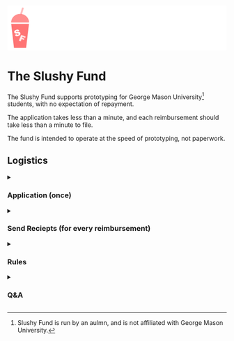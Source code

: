 ![Slushy Fund gas-station drink container logo](slushy.png)
# The Slushy Fund
The Slushy Fund supports prototyping for George Mason University[^1] students, with no expectation of repayment.

The application takes less than a minute, and each reimbursement should take less than a minute to file. 

The fund is intended to operate at the speed of prototyping, not paperwork. 

## Logistics

<details>
<summary><h3>Application (once)</h3></summary>

Via <a href="https://www.linkedin.com/in/dgramop ">LinkedIn DM to Dhruv</a> explain:<br/>
<ul>
  <li>What are you building?</li>
  <li>Why are you building it?</li>
  <li>Send a picture of your progress so far (even if its just a napkin sketch)</li>
</ul>

Just add me on LinkedIn and DM me your responses. You can also reach out via Discord - I'm in the University Scholars server and the MIX server.<br/><br/>

If I have more questions, I'll follow up. It shouldn't take more than 30 seconds to apply.<br/><br/>

I'm setting aside a total of $2,000 for all applicants combined, for the 2025-2026 academic year. Not much, but we'll see how far we can stretch it!
</details>

<details>
<summary><h3>Send Reciepts (for every reimbursement)</h3></summary>
Every purchase must be backed by a reciept you send me over LinkedIn, which I will then reimburse.<br/><br/>

You can apply for particular purchase in advance. This way we can set aside the money + let you know that you expense is good.<br/><br/>

You can also do cowboy reimbursements (where you buy the thing and then submit the reciept instead of asking in advance), but there's a risk I'll say no, run out of money to allocate, or improve the rules.<br/><br/>

Usual disclaimer that I reserve the right to say to no for any reason or no reason at all.
</details>

<details>
<summary><h3>Rules</h3></summary>

<h4>No academic projects (classwork or funded research)</h4>
Things you're "required" to build (for class, for work, or for your thesis) can be cool, but that's not what this fund is for.<br/>
There are tons of grants and funds already in place for this.<br/><br/>

This money is intended to fund passion projects.<br/><br/>

<h4>You still own everything</h4>
You own your intellectual property, and you own the stuff you bought (even after I reimburse it).<br/><br/>

However, you grant me a license to share the photos of your work & undetailed descriptions of your project. This is so I can build a case for this sort of "ad-hoc" funding<br/>
</details>

[^1]: Slushy Fund is run by an aulmn, and is not affiliated with George Mason University.

<details>
<summary><h3>Q&A</h3></summary>

<h4>What are some examples of things I can use this for?</h4>
<ul>
<li>Printer filament, and other supplies</li>
<li>Items used and consumed in the development of your project (microcontrollers, sensors, fasteners, modules etc.)</li>
</ul>
Please use this money in good-faith towards actually achieving your project. This fund has few rules - let's try to keep it that way! <br/><br/>

<h4>Why?</h4>
In the grand scheme of alumni contributions, my $2,000 is a rounding error.<br/><br/>

There are many good reasons to contribute straight to the university. There is no mechanism I'm aware of that directly disperses funds to students in a way that keeps up with the speed of prototyping.<br/><br/>

This fund probably won't last all year.<br/><br/>

I'm not sure I'm going to do this again next year, let's see how this one goes! <br/><br/>

<h4>What about the Student Funding Board (SFB)? Aren't they unable to actually spend all their money?</h4>
GMU's existing Student Fund is "underallocated", but still denies most legitimate prototyping-related requests, largely due to tracability & inventory of all purchased items.<br/><br/>

Their contrived process requires RSO's to fill out multi-page rubrics, take mandatory online trainings, review <a href="https://si.gmu.edu/wp-content/uploads/2018/03/FM-1-5-presentation-2017-2018_January-2018-Version.pdf">50-slide presentations</a>, and wait several weeks only to recieve a denial.<br><br/>

Whether by cynical state regulation or by internal bureaucracy/politics, the SFB is unable to effectively fund hardware STEM projects that RSOs come together to build.<br/><br/>

I want to bring a culture of saying "yes" to non-academic STEM project funding in the MIX.<br/><br/>

It should't take weeks to request a $50 reimbursement and signatures from the entire GMU finance deparment for a legimiate request for microcontrollers to be denied.<br/><br/>

De-minimis purchases of parts used-and-consumed by a project should not require on-campus inventory presence.<br/><br/>

<h4>Why reimbursements?</h4>
If I give out a block grant, I can't reallocate that money to another project (if, for example, the recipient(s) loses interest in their project and no longer needs parts)<br/><br/>

<h4>Whose money is this?</h4>
My name is dhruv
<br/>
I was in the class of 2024, where I got a major in computer science and jetissoned my second math major to get into industry. I was proud<br/>
<br/>
I was a teaching assistant (TA) for CS department. After almost unionizing the TA's because our $10/hr stipend was left unpaid nearly for over 3 months, I left this job with some of my friends to start https://passcs.io. I was able to achieve several financial goals through this buisness, until I handed over the company to another tutor<br/>
<br/>
This experience created my despise for the back-office bean-counters that do not meaningfully improve the student or faculty experience. Hot take: if the bean-counters can't effectively discharge the University's legal obligations, how can we expect them to effectively administer innovation & academic funding?<br/><br/>
<!--<details>
<summary>Aside: How I lost faith in back-office payroll/finance types at GMU</summary>
I earned my despise for back-office bean-counters after the following conversation with payroll:<br/>
<br/>

| | |
| -- | -- |
| Me | "Yes, I know you said it's the computer science department that hasn't done their paperwork. The last time I called them, they said they've done the paperwork and you haven't processed it. We've tried waiting weeks, we've tried waiting months. So who do I belive" | 
| Payroll | "Well I can't do anything until they send us their paperwork" | 
| Me | "Can you follow up with them and ask them for their paperwork? There's more than a dozen of us that haven't been paid yet" | 
| Payroll | "I'm not sure, they would have to send us paperwork" | 
| Me | "Is the problem that you don't know who to contact? I can put you in touch with the right people in CS department" | 
| Payroll | "We're just going to have to wait for CS department to send us their paperwork" | 
| Me | "It's not clear that they even know they owe you paperwork. Can /you/ contact them" | 
| Payroll | "It's not my job" | 
| Me | "We could really use an advocate here to see this through. There a lot of people that haven't been paid yet. Will you be our advocate?" | 
| Payroll | "... Sorry that's just not my job" | 
| Me | "I figured. So I'm actually in Finley lot next to the USPS mail dropbox" | 
| Payroll | "..." |
| Me | "In my hand I've got filled copies of the wage complaint form adressed to the Virginia Department of Labor and Industry from 6 of the TA's that haven't been paid yet, along with my own" |
| Me | "It sounds like payroll is having some resourcing problems - maybe you're understaffed if you can't do your job? A Department of Labor and Industry investigation may help your head of payroll (name drop) mobilize more resources for your department" |
| Payroll | "Alight, just hang on. Let me talk to my boss and get in touch with CS department. I'll make sure you hear back by the end of the week" |

With few exceptions, everyone was paid by the following week.

When payroll/fund administrators are so far separated from the day-to-day affairs of the University, burdened by state regulation, and don't care to take ownership for their results, we end up with an ineffective high-overhead system.

Even in the case of a hard legal obligation to pay employees, our bean-counters coudn't hack it. In the case of SFB, there isn't even a hard legal obligation to dispurse funds. This is why I don't feel that my tiny allocation is redundant.

If anybody cares to figure out how to change this, I'm all ears. Too late for me, maybe not for a future class?
</details>
<br/><br/>
-->
While I was a resident advisor, I got to watch the de-facto organizer of my floor rally his neighbors to build various applied engineering projects, including a fixed-wing UAS.<br/><br/>

The following semester, after I moved to San Francisco for tech work, I had the privilege of seeing those same residents at <a href="https://opensauce.com/">Open Sauce</a>, where they presented their work.<br/><br/>

I have several other stories of projects those students built in the dorms, in spite of hurdles created by University Life regulation and a finite budget. These are the kinds of projects I want to enable, and that bring glory to our alma-mater in the eyes of modern industry. 
</details>

